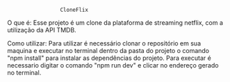                      CloneFlix
O que é: Esse projeto é um clone da plataforma de streaming netflix, com a utilização da API TMDB.

Como utilizar: Para utilizar é necessário clonar o repositório em sua maquina e executar no terminal dentro da pasta do projeto
o comando "npm install" para instalar as dependências do projeto. Para executar é necessario digitar o comando "npm run dev" e clicar
no endereço gerado no terminal. 